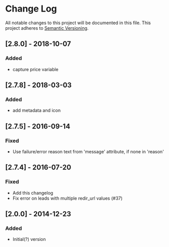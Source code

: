 # Change Log
All notable changes to this project will be documented in this file.
This project adheres to [Semantic Versioning](http://semver.org/).

## [2.8.0] - 2018-10-07
### Added
- capture price variable

## [2.7.8] - 2018-03-03
### Added
- add metadata and icon

## [2.7.5] - 2016-09-14
### Fixed
- Use failure/error reason text from 'message' attribute, if none in 'reason'

## [2.7.4] - 2016-07-20
### Fixed
- Add this changelog
- Fix error on leads with multiple redir_url values (#37)

## [2.0.0] - 2014-12-23
### Added
- Initial(?) version
